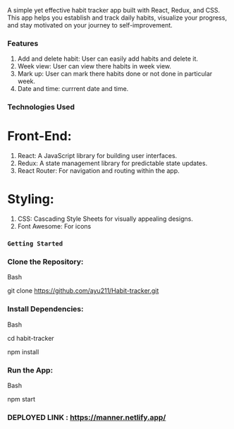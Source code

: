 A simple yet effective habit tracker app built with React, Redux, and CSS. This app helps you establish and track daily habits, visualize your progress, and stay motivated on your journey to self-improvement.

### Features

1. Add and delete habit: User can easily add habits and delete it.
2. Week view: User can view there habits in week view.
3. Mark up: User can mark there habits done or not done in particular week.
4. Date and time: currrent date and time.

### Technologies Used

# Front-End:
1. React: A JavaScript library for building user interfaces.
2. Redux: A state management library for predictable state updates.
3. React Router: For navigation and routing within the app.
# Styling:
1. CSS: Cascading Style Sheets for visually appealing designs.
2. Font Awesome: For icons

### `Getting Started`

### Clone the Repository:

Bash

git clone https://github.com/ayu211/Habit-tracker.git

### Install Dependencies:

Bash

cd habit-tracker

npm install

### Run the App:

Bash

npm start

### DEPLOYED LINK :  https://manner.netlify.app/
